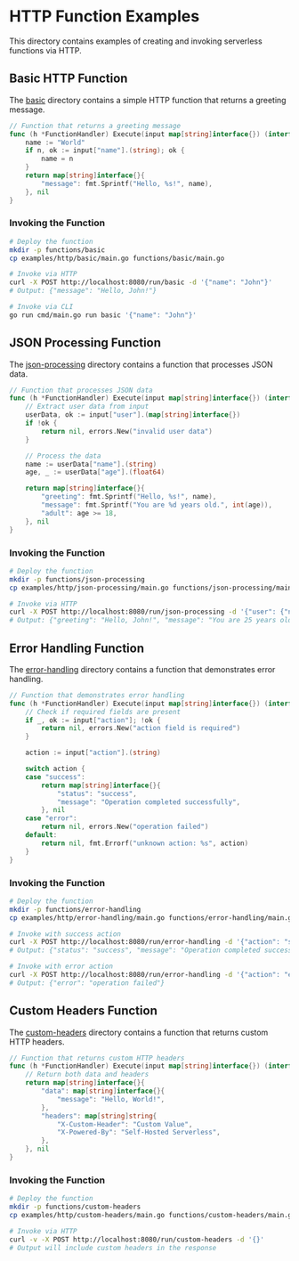 # HTTP Function Examples

This directory contains examples of creating and invoking serverless functions via HTTP.

## Basic HTTP Function

The [basic](./basic) directory contains a simple HTTP function that returns a greeting message.

```go
// Function that returns a greeting message
func (h *FunctionHandler) Execute(input map[string]interface{}) (interface{}, error) {
    name := "World"
    if n, ok := input["name"].(string); ok {
        name = n
    }
    return map[string]interface{}{
        "message": fmt.Sprintf("Hello, %s!", name),
    }, nil
}
```

### Invoking the Function

```sh
# Deploy the function
mkdir -p functions/basic
cp examples/http/basic/main.go functions/basic/main.go

# Invoke via HTTP
curl -X POST http://localhost:8080/run/basic -d '{"name": "John"}'
# Output: {"message": "Hello, John!"}

# Invoke via CLI
go run cmd/main.go run basic '{"name": "John"}'
```

## JSON Processing Function

The [json-processing](./json-processing) directory contains a function that processes JSON data.

```go
// Function that processes JSON data
func (h *FunctionHandler) Execute(input map[string]interface{}) (interface{}, error) {
    // Extract user data from input
    userData, ok := input["user"].(map[string]interface{})
    if !ok {
        return nil, errors.New("invalid user data")
    }

    // Process the data
    name := userData["name"].(string)
    age, _ := userData["age"].(float64)

    return map[string]interface{}{
        "greeting": fmt.Sprintf("Hello, %s!", name),
        "message": fmt.Sprintf("You are %d years old.", int(age)),
        "adult": age >= 18,
    }, nil
}
```

### Invoking the Function

```sh
# Deploy the function
mkdir -p functions/json-processing
cp examples/http/json-processing/main.go functions/json-processing/main.go

# Invoke via HTTP
curl -X POST http://localhost:8080/run/json-processing -d '{"user": {"name": "John", "age": 25}}'
# Output: {"greeting": "Hello, John!", "message": "You are 25 years old.", "adult": true}
```

## Error Handling Function

The [error-handling](./error-handling) directory contains a function that demonstrates error handling.

```go
// Function that demonstrates error handling
func (h *FunctionHandler) Execute(input map[string]interface{}) (interface{}, error) {
    // Check if required fields are present
    if _, ok := input["action"]; !ok {
        return nil, errors.New("action field is required")
    }

    action := input["action"].(string)

    switch action {
    case "success":
        return map[string]interface{}{
            "status": "success",
            "message": "Operation completed successfully",
        }, nil
    case "error":
        return nil, errors.New("operation failed")
    default:
        return nil, fmt.Errorf("unknown action: %s", action)
    }
}
```

### Invoking the Function

```sh
# Deploy the function
mkdir -p functions/error-handling
cp examples/http/error-handling/main.go functions/error-handling/main.go

# Invoke with success action
curl -X POST http://localhost:8080/run/error-handling -d '{"action": "success"}'
# Output: {"status": "success", "message": "Operation completed successfully"}

# Invoke with error action
curl -X POST http://localhost:8080/run/error-handling -d '{"action": "error"}'
# Output: {"error": "operation failed"}
```

## Custom Headers Function

The [custom-headers](./custom-headers) directory contains a function that returns custom HTTP headers.

```go
// Function that returns custom HTTP headers
func (h *FunctionHandler) Execute(input map[string]interface{}) (interface{}, error) {
    // Return both data and headers
    return map[string]interface{}{
        "data": map[string]interface{}{
            "message": "Hello, World!",
        },
        "headers": map[string]string{
            "X-Custom-Header": "Custom Value",
            "X-Powered-By": "Self-Hosted Serverless",
        },
    }, nil
}
```

### Invoking the Function

```sh
# Deploy the function
mkdir -p functions/custom-headers
cp examples/http/custom-headers/main.go functions/custom-headers/main.go

# Invoke via HTTP
curl -v -X POST http://localhost:8080/run/custom-headers -d '{}'
# Output will include custom headers in the response
```
